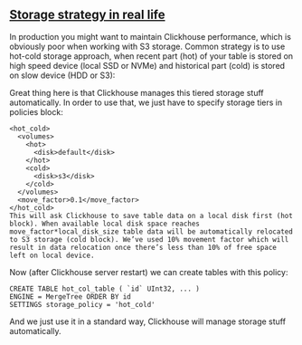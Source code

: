 ## [Storage strategy in real life](https://medium.com/datadenys/scaling-clickhouse-using-amazon-s3-as-a-storage-94a9b9f2e6c7#6d10:~:text=Storage%20strategy%20in%20real%20life)

In production you might want to maintain Clickhouse performance, which is obviously poor when working with S3 storage. Common strategy is to use hot-cold storage approach, when recent part (hot) of your table is stored on high speed device (local SSD or NVMe) and historical part (cold) is stored on slow device (HDD or S3):


Great thing here is that Clickhouse manages this tiered storage stuff automatically. In order to use that, we just have to specify storage tiers in policies block:
```
<hot_cold>
  <volumes>
    <hot>
      <disk>default</disk>
    </hot>
    <cold>
      <disk>s3</disk>
    </cold>
  </volumes>
  <move_factor>0.1</move_factor>
</hot_cold>
This will ask Clickhouse to save table data on a local disk first (hot block). When available local disk space reaches move_factor*local_disk_size table data will be automatically relocated to S3 storage (cold block). We’ve used 10% movement factor which will result in data relocation once there’s less than 10% of free space left on local device.
```

Now (after Clickhouse server restart) we can create tables with this policy:
```
CREATE TABLE hot_col_table ( `id` UInt32, ... )
ENGINE = MergeTree ORDER BY id
SETTINGS storage_policy = 'hot_cold'
```
And we just use it in a standard way, Clickhouse will manage storage stuff automatically.
